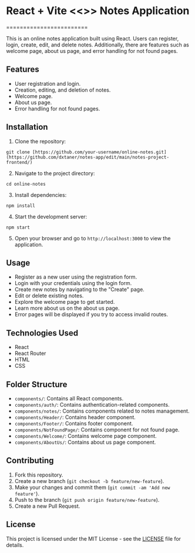 # React + Vite <<>> Notes Application
========================

This is an online notes application built using React. Users can register, login, create, edit, and delete notes. Additionally, there are features such as welcome page, about us page, and error handling for not found pages.

Features
--------

*   User registration and login.
*   Creation, editing, and deletion of notes.
*   Welcome page.
*   About us page.
*   Error handling for not found pages.

Installation
------------

1.  Clone the repository:

`git clone [https://github.com/your-username/online-notes.git](https://github.com/dxtaner/notes-app/edit/main/notes-project-frontend/)`

2.  Navigate to the project directory:

`cd online-notes`

3.  Install dependencies:

`npm install`

4.  Start the development server:

`npm start`

5.  Open your browser and go to `http://localhost:3000` to view the application.

Usage
-----

*   Register as a new user using the registration form.
*   Login with your credentials using the login form.
*   Create new notes by navigating to the "Create" page.
*   Edit or delete existing notes.
*   Explore the welcome page to get started.
*   Learn more about us on the about us page.
*   Error pages will be displayed if you try to access invalid routes.

Technologies Used
-----------------

*   React
*   React Router
*   HTML
*   CSS

Folder Structure
----------------

*   `components/`: Contains all React components.
*   `components/auth/`: Contains authentication-related components.
*   `components/notes/`: Contains components related to notes management.
*   `components/Header/`: Contains header component.
*   `components/Footer/`: Contains footer component.
*   `components/NotFoundPage/`: Contains component for not found page.
*   `components/Welcome/`: Contains welcome page component.
*   `components/AboutUs/`: Contains about us page component.

Contributing
------------

1.  Fork this repository.
2.  Create a new branch (`git checkout -b feature/new-feature`).
3.  Make your changes and commit them (`git commit -am 'Add new feature'`).
4.  Push to the branch (`git push origin feature/new-feature`).
5.  Create a new Pull Request.

License
-------

This project is licensed under the MIT License - see the [LICENSE](LICENSE) file for details.
